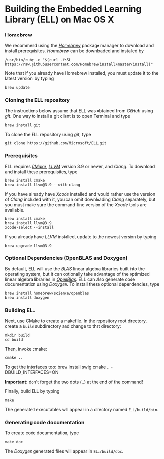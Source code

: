 # Building the Embedded Learning Library (ELL) on Mac OS X

### Homebrew

We recommend using the [*Homebrew*](http://brew.sh/) package manager to download and install prerequisites. *Homebrew* can be downloaded and installed by

    /usr/bin/ruby -e "$(curl -fsSL https://raw.githubusercontent.com/Homebrew/install/master/install)"

Note that if you already have Homebrew installed, you must update it to the latest version, by typing

    brew update

### Cloning the ELL repository

The instructions below assume that ELL was obtained from *GitHub* using *git*. One way to install a git client is to open Terminal and type

    brew install git

To clone the ELL repository using *git*, type

    git clone https://github.com/Microsoft/ELL.git

### Prerequisites
ELL requires [*CMake*](https://cmake.org/), [*LLVM*](http://llvm.org/) version 3.9 or newer, and *Clang*. To download and install these prerequisites, type

    brew install cmake
    brew install llvm@3.9 --with-clang

If you have already have *Xcode* installed and would rather use the version of *Clang* included with it, you can omit downloading *Clang* separately,
but you must make sure the command-line version of the *Xcode* tools are available. 

    brew install cmake
    brew install llvm@3.9
    xcode-select --install

If you already have *LLVM* installed, update to the newest version by typing

    brew upgrade llvm@3.9

### Optional Dependencies (OpenBLAS and Doxygen)
By default, ELL will use the *BLAS* linear algebra libraries built into the operating system, but it
can optionally take advantage of the optimized linear algebra libraries in [*OpenBlas*](http://www.openblas.net/).
ELL can also generate code documentation using *Doxygen*. To install these optional dependencies, type

    brew install homebrew/science/openblas
    brew install doxygen

### Building ELL
Next, use CMake to create a makefile. In the repository root directory, create a `build` subdirectory and change to that directory:

    mkdir build
    cd build

Then, invoke cmake:

    cmake ..

To get the interfaces too:
    brew install swig
    cmake .. -DBUILD_INTERFACES=ON

**Important:** don't forget the two dots (..) at the end of the command! 

Finally, build ELL by typing 

    make

The generated executables will appear in a directory named `ELL/build/bin`.

### Generating code documentation

To create code documentation, type

    make doc

The *Doxygen* generated files will appear in `ELL/build/doc`.